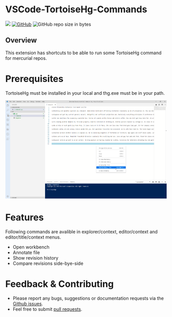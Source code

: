 # VSCode-TortoiseHg-Commands


[![](https://vsmarketplacebadge.apphb.com/version-short/karanba.vscode-tortoisehg-commands.svg)](https://marketplace.visualstudio.com/items?itemName=karanba.vscode-tortoisehg-commands) [![GitHub](https://img.shields.io/github/license/karanba/VSCode-TortoiseHg-Commands.svg)](https://raw.githubusercontent.com/karanba/VSCode-TortoiseHg-Commands/master/LICENSE) ![GitHub repo size in bytes](https://img.shields.io/github/repo-size/karanba/VSCode-TortoiseHg-Commands.svg)

## Overview

This extension has shortcuts to be able to run some TortoiseHg command for mercurial repos.

# Prerequisites

TortoiseHg must be installed in your local and thg.exe must be in your path.

![Hg](images/editor-context-menu.png) 

# Features
Following commands are avalible in explorer/context, editor/context and editor/title/context menus.
 
* Open workbench 
* Annotate file 
* Show revision history
* Compare revisions side-bye-side

# Feedback & Contributing

 * Please report any bugs, suggestions or documentation requests via the [Github issues](https://github.com/karanba/VSCode-TortoiseHg-Commands/issues).
 * Feel free to submit [pull requests](https://github.com/karanba/VSCode-TortoiseHg-Commands/pulls).